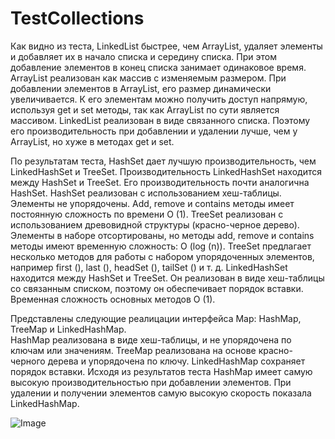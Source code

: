 # TestCollections

Как видно из теста, LinkedList быстрее, чем ArrayList, удаляет элементы и добавляет их в начало списка и середину списка. При этом добавление элементов в конец списка занимает одинаковое время. ArrayList реализован как массив с изменяемым размером. При добавлении элементов в ArrayList, его размер динамически увеличивается. К его элементам можно получить доступ напрямую, используя get и set методы, так как ArrayList по сути является массивом. LinkedList реализован в виде связанного списка. Поэтому его производительность при добавлении и удалении лучше, чем у ArrayList, но хуже в методах get и set. 


По результатам теста, HashSet дает лучшую производительность, чем LinkedHashSet и TreeSet. Производительность LinkedHashSet находится между HashSet и TreeSet. Его производительность почти аналогична HashSet. HashSet реализован с использованием хеш-таблицы. Элементы не упорядочены. Add, remove и contains  методы имеет постоянную сложность по времени O (1). TreeSet реализован с использованием древовидной структуры (красно-черное дерево). Элементы в наборе отсортированы, но методы add, remove и contains методы имеют временную сложность: O (log (n)). TreeSet предлагает несколько методов для работы с набором упорядоченных элементов, например first (), last (), headSet (), tailSet () и т. д. LinkedHashSet находится между HashSet и TreeSet. Он реализован в виде хеш-таблицы со связанным списком, поэтому он обеспечивает порядок вставки. Временная сложность основных методов O (1).


Представлены следующие реалицации интерфейса Map: HashMap, TreeMap и LinkedHashMap.  
HashMap реализована в виде хеш-таблицы, и не упорядочена по ключам или значениям.
TreeMap реализована на основе красно-черного дерева и упорядочена по ключу.
LinkedHashMap сохраняет порядок вставки.
Исходя из результатов теста HashMap имеет самую высокую производительностью при добавлении элементов. 
При удалении и получении элементов самую высокую скорость показала LinkedHashMap.  

![Image](https://https://github.com/Letchic/TestCollections/blob/master/datafiles/graphics/List_1.png)

